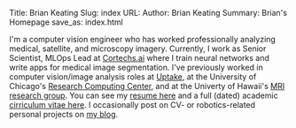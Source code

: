 Title: Brian Keating
Slug: index
URL: 
Author: Brian Keating
Summary: Brian's Homepage
save_as: index.html

I'm a computer vision engineer who has worked professionally analyzing medical, satellite, and microscopy imagery. Currently, I work as Senior Scientist, MLOps Lead at [Cortechs.ai](https://cortechs.ai/) where I train neural networks and write apps for medical image segmentation. I've previously worked in computer vision/image analysis roles at [Uptake](https:www.uptake.com), at the University of Chicago's [Research Computing Center](https://rcc.uchicago.edu/), and at the Univerty of Hawaii's [MRI research group](https://mri.jabsom.hawaii.edu/). You can see my [resume here]({filename}/pdfs/keating_resume.pdf) and a full (dated) academic [cirriculum vitae here]({filename}/pdfs/keating_cv.pdf). I occasionally post on CV- or robotics-related personal projects on [my blog](blog.html).
